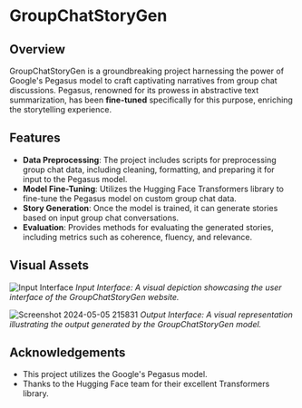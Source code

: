 # GroupChatStoryGen

## Overview
GroupChatStoryGen is a groundbreaking project harnessing the power of Google's Pegasus model to craft captivating narratives from group chat discussions. Pegasus, renowned for its prowess in abstractive text summarization, has been **fine-tuned** specifically for this purpose, enriching the storytelling experience. 

## Features
- **Data Preprocessing**: The project includes scripts for preprocessing group chat data, including cleaning, formatting, and preparing it for input to the Pegasus model.
- **Model Fine-Tuning**: Utilizes the Hugging Face Transformers library to fine-tune the Pegasus model on custom group chat data.
- **Story Generation**: Once the model is trained, it can generate stories based on input group chat conversations.
- **Evaluation**: Provides methods for evaluating the generated stories, including metrics such as coherence, fluency, and relevance.

  
## Visual Assets
![Input Interface](https://github.com/Aakash2003jain/GroupChatStoryGeneration/assets/102961260/b5b9eb7c-5eed-43f5-83ff-45101bf8ad2c)
*Input Interface: A visual depiction showcasing the user interface of the GroupChatStoryGen website.*

![Screenshot 2024-05-05 215831](https://github.com/Aakash2003jain/GroupChatStoryGeneration/assets/102961260/dbadaa15-441b-4a60-b458-42b98be3a60f)
*Output Interface: A visual representation illustrating the output generated by the GroupChatStoryGen model.*


## Acknowledgements
- This project utilizes the Google's Pegasus model.
- Thanks to the Hugging Face team for their excellent Transformers library.



